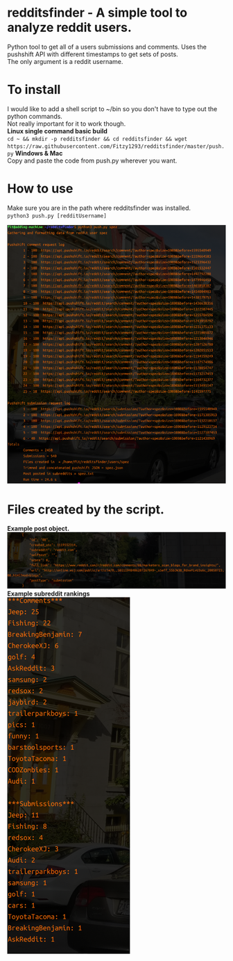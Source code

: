 # redditsfinder - A simple tool to analyze reddit users. 
Python tool to get all of a users submissions and comments. Uses the pushshift API with different timestamps to get sets of posts. \
The only argument is a reddit username. 

# To install 
I would like to add a shell script to ~/bin so you don't have to type out the python commands.\
Not really important for it to work though.\
**Linux single command basic build**\
`cd ~ && mkdir -p redditsfinder && cd redditsfinder && wget https://raw.githubusercontent.com/Fitzy1293/redditsfinder/master/push.py`
**Windows & Mac**\
Copy and paste the code from push.py wherever you want. 


# How to use
Make sure you are in the path where redditsfinder was installed. \
`python3 push.py [redditUsername]` 

![Alt text](runScript.png?raw=true "Optional Title")

# Files created by the script.
**Example post object.**
![Alt text](genericObject.png?raw=true "Optional Title") \
**Example subreddit rankings**\
![Alt text](rank.png?raw=true "Optional Title")


